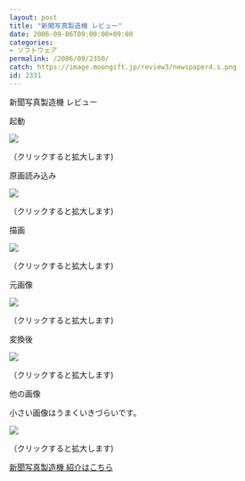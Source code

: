 ```yaml
---
layout: post
title: "新聞写真製造機 レビュー"
date: 2006-09-06T09:00:00+09:00
categories:
- ソフトウェア
permalink: /2006/09/2350/
catch: https://image.moongift.jp/review3/newspaper4.s.png
id: 2331
---
```

新聞写真製造機 レビュー  
<!--more-->

起動

  

[![](https://image.moongift.jp/review3/newspaper1.s.png)](https://image.moongift.jp/review3/newspaper1.png)  
  
（クリックすると拡大します)

  

原画読み込み

  

[![](https://image.moongift.jp/review3/newspaper2.s.png)](https://image.moongift.jp/review3/newspaper2.png)  
  
（クリックすると拡大します)

  

描画

  

[![](https://image.moongift.jp/review3/newspaper3.s.png)](https://image.moongift.jp/review3/newspaper3.png)  
  
（クリックすると拡大します)

  

元画像

  

[![](https://image.moongift.jp/review3/newspaper4.s.png)](https://image.moongift.jp/review3/newspaper4.png)  
  
（クリックすると拡大します)

  

変換後

  

[![](https://image.moongift.jp/review3/newspaper5.s.png)](https://image.moongift.jp/review3/newspaper5.png)  
  
（クリックすると拡大します)

  

他の画像

  

小さい画像はうまくいきづらいです。

  

[![](https://image.moongift.jp/review3/newspaper6.s.png)](https://image.moongift.jp/review3/newspaper6.png)  
  
（クリックすると拡大します)

  

[新聞写真製造機 紹介はこちら](http://fw.moongift.jp/intro/i-2349.html)

